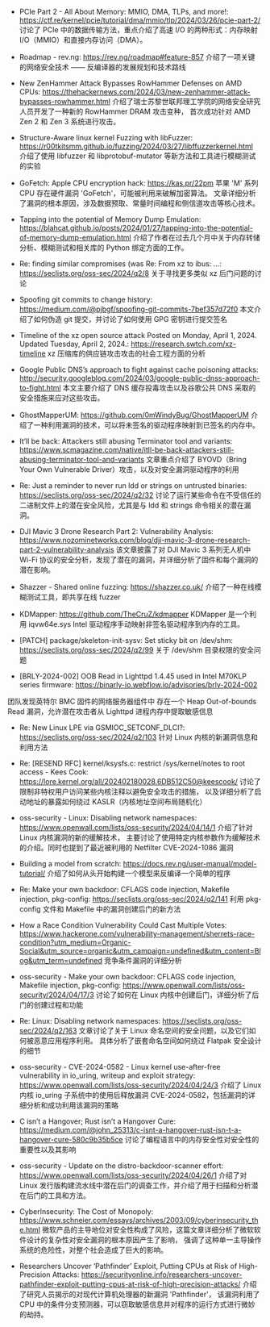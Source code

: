 - PCIe Part 2 - All About Memory: MMIO, DMA, TLPs, and more!:
https://ctf.re/kernel/pcie/tutorial/dma/mmio/tlp/2024/03/26/pcie-part-2/
讨论了 PCIe 中的数据传输方法，重点介绍了高速 I/O 的两种形式：内存映射 I/O（MMIO）和直接内存访问（DMA）。

- Roadmap - rev.ng:
https://rev.ng/roadmap#feature-857
介绍了一项关键的网络安全技术 —— 反编译器的发展规划和技术路线

- New ZenHammer Attack Bypasses RowHammer Defenses on AMD CPUs:
https://thehackernews.com/2024/03/new-zenhammer-attack-bypasses-rowhammer.html
介绍了瑞士苏黎世联邦理工学院的网络安全研究人员开发了一种新的 RowHammer DRAM 攻击变种，
首次成功针对 AMD Zen 2 和 Zen 3 系统进行攻击。

- Structure-Aware linux kernel Fuzzing with libFuzzer:
https://r00tkitsmm.github.io/fuzzing/2024/03/27/libffuzzerkernel.html
介绍了使用 libfuzzer 和 libprotobuf-mutator 等新方法和工具进行模糊测试的实验

- GoFetch: Apple CPU encryption hack:
https://kas.pr/22pm
苹果 'M' 系列 CPU 存在硬件漏洞 'GoFetch'，可能被利用来破解加密算法。
文章详细分析了漏洞的根本原因，涉及数据预取、常量时间编程和侧信道攻击等核心技术。

- Tapping into the potential of Memory Dump Emulation:
https://blahcat.github.io/posts/2024/01/27/tapping-into-the-potential-of-memory-dump-emulation.html
介绍了作者在过去几个月中关于内存转储分析、模糊测试和相关库的 Python 绑定方面的工作。

- Re: finding similar compromises (was Re: From xz to ibus: ...:
https://seclists.org/oss-sec/2024/q2/8
关于寻找更多类似 xz 后门问题的讨论

 - Spoofing git commits to change history:
https://medium.com/@pjbgf/spoofing-git-commits-7bef357d72f0
本文介绍了如何伪造 git 提交，并讨论了如何使用 GPG 密钥进行提交签名

- Timeline of the xz open source attack Posted on Monday, April 1, 2024. Updated Tuesday, April 2, 2024.:
https://research.swtch.com/xz-timeline
xz 压缩库的供应链攻击攻击的社会工程方面的分析

- Google Public DNS’s approach to fight against cache poisoning attacks:
http://security.googleblog.com/2024/03/google-public-dnss-approach-to-fight.html
本文主要介绍了 DNS 缓存投毒攻击以及谷歌公共 DNS 采取的安全措施来应对这些攻击。

- GhostMapperUM:
https://github.com/0mWindyBug/GhostMapperUM
介绍了一种利用漏洞的技术，可以将未签名的驱动程序映射到已签名的内存中。

- It’ll be back: Attackers still abusing Terminator tool and variants:
https://www.scmagazine.com/native/itll-be-back-attackers-still-abusing-terminator-tool-and-variants
文章重点介绍了 BYOVD（Bring Your Own Vulnerable Driver）攻击，以及对安全漏洞驱动程序的利用

- Re: Just a reminder to never run ldd or strings on untrusted binaries:
https://seclists.org/oss-sec/2024/q2/32
讨论了运行某些命令在不受信任的二进制文件上的潜在安全风险，尤其是与 ldd 和 strings 命令相关的潜在漏洞。

- DJI Mavic 3 Drone Research Part 2: Vulnerability Analysis:
https://www.nozominetworks.com/blog/dji-mavic-3-drone-research-part-2-vulnerability-analysis
该文章披露了对 DJI Mavic 3 系列无人机中 Wi-Fi 协议的安全分析，发现了潜在的漏洞，并详细分析了固件和每个漏洞的潜在影响。

- Shazzer - Shared online fuzzing:
https://shazzer.co.uk/
介绍了一种在线模糊测试工具，即共享在线 fuzzer

- KDMapper:
https://github.com/TheCruZ/kdmapper
KDMapper 是一个利用 iqvw64e.sys Intel 驱动程序手动映射非签名驱动程序到内存的工具。

- [PATCH] package/skeleton-init-sysv: Set sticky bit on /dev/shm:
https://seclists.org/oss-sec/2024/q2/99
关于 /dev/shm 目录权限的安全问题

- [BRLY-2024-002] OOB Read in Lighttpd 1.4.45 used in Intel M70KLP series firmware:
https://binarly-io.webflow.io/advisories/brly-2024-002

团队发现英特尔 BMC 固件的网络服务器组件中
存在一个 Heap Out-of-bounds Read 漏洞，允许潜在攻击者从 Lighttpd 进程内存中提取敏感信息

- ​​Re: New Linux LPE via GSMIOC_SETCONF_DLCI?:
https://seclists.org/oss-sec/2024/q2/103
针对 Linux 内核的新漏洞信息和利用方法 

- ​​Re: [RESEND RFC] kernel/ksysfs.c: restrict /sys/kernel/notes to root access - Kees Cook:
https://lore.kernel.org/all/202402180028.6DB512C50@keescook/
讨论了限制非特权用户访问某些内核注释以避免安全攻击的措施，
以及详细分析了启动地址的暴露如何绕过 KASLR（内核地址空间布局随机化）

- oss-security - Linux: Disabling network namespaces:
https://www.openwall.com/lists/oss-security/2024/04/14/1
介绍了针对 Linux 内核漏洞的新的缓解技术，
主要讨论了使用特定内核参数作为缓解技术的介绍。同时也提到了最近被利用的 Netfilter CVE-2024-1086 漏洞 

- Building a model from scratch:
https://docs.rev.ng/user-manual/model-tutorial/
介绍了如何从头开始构建一个模型来反编译一个简单的程序

- Re: Make your own backdoor: CFLAGS code injection, Makefile injection, pkg-config:
https://seclists.org/oss-sec/2024/q2/141
利用 pkg-config 文件和 Makefile 中的漏洞创建后门的新方法

- How a Race Condition Vulnerability Could Cast Multiple Votes:
https://www.hackerone.com/vulnerability-management/sherrets-race-condition?utm_medium=Organic-Social&utm_source=organic&utm_campaign=undefined&utm_content=Blog&utm_term=undefined
竞争条件漏洞的详细分析

- oss-security - Make your own backdoor: CFLAGS code injection, Makefile injection, pkg-config:
https://www.openwall.com/lists/oss-security/2024/04/17/3
讨论了如何在 Linux 内核中创建后门，详细分析了后门的创建过程和功能

- Re: Linux: Disabling network namespaces:
https://seclists.org/oss-sec/2024/q2/163
文章讨论了关于 Linux 命名空间的安全问题，以及它们如何被恶意应用程序利用。
具体分析了嵌套命名空间如何绕过 Flatpak 安全设计的细节

- oss-security - CVE-2024-0582 - Linux kernel use-after-free vulnerability in io_uring, writeup and exploit strategy:
https://www.openwall.com/lists/oss-security/2024/04/24/3
介绍了 Linux 内核 io_uring 子系统中的使用后释放漏洞 CVE-2024-0582，包括漏洞的详细分析和成功利用该漏洞的策略

- C isn’t a Hangover; Rust isn’t a Hangover Cure:
https://medium.com/@john_25313/c-isnt-a-hangover-rust-isn-t-a-hangover-cure-580c9b35b5ce
讨论了编程语言中的内存安全性对安全性的重要性以及其影响

- oss-security - Update on the distro-backdoor-scanner effort:
https://www.openwall.com/lists/oss-security/2024/04/26/1
介绍了对 Linux 发行版构建流水线中潜在后门的调查工作，并介绍了用于扫描和分析潜在后门的工具和方法。

- CyberInsecurity: The Cost of Monopoly:
https://www.schneier.com/essays/archives/2003/09/cyberinsecurity_the.html
微软产品的主导地位对安全性构成了风险，这篇文章详细分析了微软软件设计的复杂性对安全漏洞的根本原因产生了影响，
强调了这种单一主导操作系统的危险性，对整个社会造成了巨大的影响。

- Researchers Uncover ‘Pathfinder’ Exploit, Putting CPUs at Risk of High-Precision Attacks:
https://securityonline.info/researchers-uncover-pathfinder-exploit-putting-cpus-at-risk-of-high-precision-attacks/
介绍了研究人员揭示的对现代计算机处理器的新漏洞 'Pathfinder'，
该漏洞利用了 CPU 中的条件分支预测器，可以窃取敏感信息并对程序的运行方式进行微妙的劫持。
